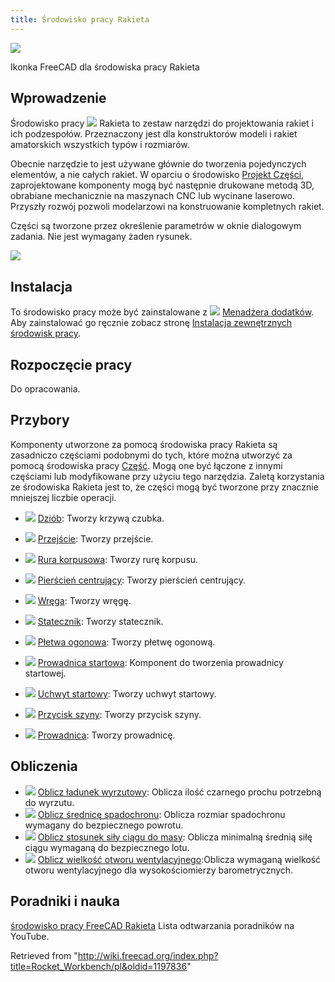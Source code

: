 ```yaml
---
title: Środowisko pracy Rakieta
---
```


![](/images/RocketWorkbench.svg)

Ikonka FreeCAD dla środowiska pracy Rakieta

## Wprowadzenie

Środowisko pracy ![](/images/RocketWorkbench.svg) Rakieta to zestaw narzędzi do projektowania rakiet i ich podzespołów. Przeznaczony jest dla konstruktorów modeli i rakiet amatorskich wszystkich typów i rozmiarów.

Obecnie narzędzie to jest używane głównie do tworzenia pojedynczych elementów, a nie całych rakiet. W oparciu o środowisko [Projekt Części](/Part_Workbench/pl "Part Workbench/pl"), zaprojektowane komponenty mogą być następnie drukowane metodą 3D, obrabiane mechanicznie na maszynach CNC lub wycinane laserowo. Przyszły rozwój pozwoli modelarzowi na konstruowanie kompletnych rakiet.

Części są tworzone przez określenie parametrów w oknie dialogowym zadania. Nie jest wymagany żaden rysunek.

![](/images/RocketAnim.gif)

## Instalacja

To środowisko pracy może być zainstalowane z ![](/images/Std_AddonMgr.svg) [Menadżera dodatków](/Std_AddonMgr "Std AddonMgr"). Aby zainstalować go ręcznie zobacz stronę [Instalacja zewnętrznych środowisk pracy](/Installing_more_workbenches/pl "Installing more workbenches/pl").

## Rozpoczęcie pracy

Do opracowania.

## Przybory

Komponenty utworzone za pomocą środowiska pracy Rakieta są zasadniczo częściami podobnymi do tych, które można utworzyć za pomocą środowiska pracy [Część](/Part_Workbench/pl "Part Workbench/pl"). Mogą one być łączone z innymi częściami lub modyfikowane przy użyciu tego narzędzia. Zaletą korzystania ze środowiska Rakieta jest to, że części mogą być tworzone przy znacznie mniejszej liczbie operacji.

- ![](/images/Rocket_NoseCone.svg) [Dziób](/Rocket_NoseCone/pl "Rocket NoseCone/pl"): Tworzy krzywą czubka.

- ![](/images/Rocket_Transition.svg) [Przejście](/Rocket_Transition/pl "Rocket Transition/pl"): Tworzy przejście.

- ![](/images/Rocket_BodyTube.svg) [Rura korpusowa](/Rocket_BodyTube/pl "Rocket BodyTube/pl"): Tworzy rurę korpusu.

- ![](/images/Rocket_CenteringRing.svg) [Pierścień centrujący](/Rocket_CenteringRing/pl "Rocket CenteringRing/pl"): Tworzy pierścień centrujący.

- ![](/images/Rocket_Bulkhead.svg) [Wręga](/Rocket_Bulkhead/pl "Rocket Bulkhead/pl"): Tworzy wręgę.

- ![](/images/Rocket_Fin.svg) [Statecznik](/Rocket_Fin/pl "Rocket Fin/pl"): Tworzy statecznik.

- ![](/images/Rocket_FinCan.svg) [Płetwa ogonowa](/Rocket_FinCan/pl "Rocket FinCan/pl"): Tworzy płetwę ogonową.

- ![](/images/Rocket_LaunchGuideComposite.png) [Prowadnica startowa](/Rocket_CompLaunchGuide/pl "Rocket CompLaunchGuide/pl"): Komponent do tworzenia prowadnicy startowej.

- ![](/images/Rocket_LaunchLug.svg) [Uchwyt startowy](/Rocket_LaunchLug/pl "Rocket LaunchLug/pl"): Tworzy uchwyt startowy.

- ![](/images/Rocket_RailButton.svg) [Przycisk szyny](/Rocket_RailButton/pl "Rocket RailButton/pl"): Tworzy przycisk szyny.

- ![](/images/Rocket_RailGuide.svg) [Prowadnica](/Rocket_RailGuide/pl "Rocket RailGuide/pl"): Tworzy prowadnicę.

## Obliczenia

- ![](/images/Rocket_Calculator.svg) [Oblicz ładunek wyrzutowy](/Rocket_Ejection_Charge_Calculator/pl "Rocket Ejection Charge Calculator/pl"): Oblicza ilość czarnego prochu potrzebną do wyrzutu.
- ![](/images/Rocket_Calculator.svg) [Oblicz średnicę spadochronu](/Rocket_Parachute_Size_Calculator "Rocket Parachute Size Calculator"): Oblicza rozmiar spadochronu wymagany do bezpiecznego powrotu.
- ![](/images/Rocket_Calculator.svg) [Oblicz stosunek siły ciągu do masy](/Rocket_Thrust_To_Weight_Calculator/pl "Rocket Thrust To Weight Calculator/pl"): Oblicza minimalną średnią siłę ciągu wymaganą do bezpiecznego lotu.
- ![](/images/Rocket_Calculator.svg) [Oblicz wielkość otworu wentylacyjnego](/Rocket_Vent_Hole_Size_Calculator "Rocket Vent Hole Size Calculator"):Oblicza wymaganą wielkość otworu wentylacyjnego dla wysokościomierzy barometrycznych.

## Poradniki i nauka

[środowisko pracy FreeCAD Rakieta](https://youtube.com/playlist?list=PLIk8AsRj-ngQRr6uLD3DDJTBrLhJfF7eI) Lista odtwarzania poradników na YouTube.

Retrieved from "<http://wiki.freecad.org/index.php?title=Rocket_Workbench/pl&oldid=1197836>"
